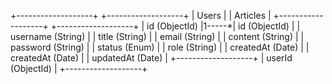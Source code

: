 +-------------------+       +-------------------+
| Users             |       | Articles          |
+-------------------+       +-------------------+
| id (ObjectId)     |1-----*| id (ObjectId)     |
| username (String) |       | title (String)    |
| email (String)    |       | content (String)  |
| password (String) |       | status (Enum)     |
| role (String)     |       | createdAt (Date)  |
| createdAt (Date)  |       | updatedAt (Date)  |
+-------------------+       | userId (ObjectId) |
                            +-------------------+
